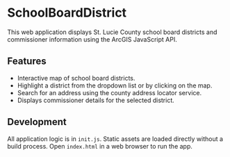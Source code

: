 # SchoolBoardDistrict

This web application displays St. Lucie County school board districts and commissioner information using the ArcGIS JavaScript API.

## Features

- Interactive map of school board districts.
- Highlight a district from the dropdown list or by clicking on the map.
- Search for an address using the county address locator service.
- Displays commissioner details for the selected district.

## Development

All application logic is in `init.js`. Static assets are loaded directly without a build process. Open `index.html` in a web browser to run the app.

